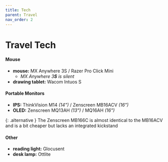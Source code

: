 ```yaml
---
title: Tech
parent: Travel
nav_order: 2
---
```

# Travel Tech

#### Mouse

- **mouse:** MX Anywhere 3S / Razer Pro Click Mini
	- *MX Anywhere 3**S** is silent*
- **drawing tablet:** Wacom Intuos S

#### Portable Monitors

- **IPS:** ThinkVision M14 *(14")* / Zenscreen MB16ACV *(16")*
- **OLED:** Zenscreen MQ13AH *(13")* / MQ16AH *(16")*

{: .alternative }
The Zenscreen MB166C is almost identical to the MB16ACV and is a bit cheaper but lacks an integrated kickstand

#### Other

- **reading light:** Glocusent
- **desk lamp:** Ottlite
